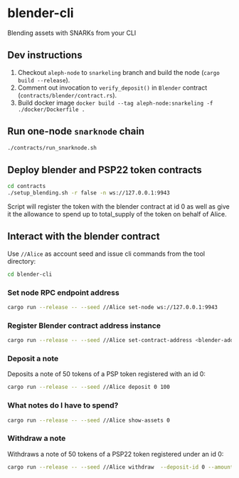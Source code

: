 # blender-cli
Blending assets with SNARKs from your CLI

## Dev instructions
1. Checkout `aleph-node` to `snarkeling` branch and build the node (`cargo build --release`).
2. Comment out invocation to `verify_deposit()` in `Blender` contract (`contracts/blender/contract.rs`).
3. Build docker image `docker build --tag aleph-node:snarkeling -f ./docker/Dockerfile .`

## Run one-node `snarknode` chain

```bash
./contracts/run_snarknode.sh
```

## Deploy blender and PSP22 token contracts

```bash
cd contracts
./setup_blending.sh -r false -n ws://127.0.0.1:9943
```

Script will register the token with the blender contract at id 0 as well as give it the allowance to spend up to total_supply of the token on behalf of Alice.

## Interact with the blender contract

Use `//Alice` as account seed and issue cli commands from the tool directory:

```bash
cd blender-cli
```

### Set node RPC endpoint address

```bash
cargo run --release -- --seed //Alice set-node ws://127.0.0.1:9943
```

### Register Blender contract address instance

```bash
cargo run --release -- --seed //Alice set-contract-address <blender-addrs>
```

### Deposit a note

Deposits a note of 50 tokens of a PSP token registered with an id 0:

```bash
cargo run --release -- --seed //Alice deposit 0 100
```

### What notes do I have to spend?

```bash
cargo run --release -- --seed //Alice show-assets 0
```

### Withdraw a note

Withdraws a note of 50 tokens of a PSP22 token registered under an id 0:

```bash
cargo run --release -- --seed //Alice withdraw  --deposit-id 0 --amount 50 --recipient 5GrwvaEF5zXb26Fz9rcQpDWS57CtERHpNehXCPcNoHGKutQY
```
